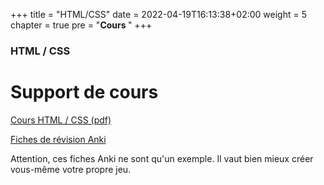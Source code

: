 +++
title = "HTML/CSS"
date = 2022-04-19T16:13:38+02:00
weight = 5
chapter = true
pre = "<b>Cours </b>"
+++

### HTML / CSS

# Support de cours

[Cours HTML / CSS (pdf)](/cours-html-css/sudmanagement-html5-css3-1.7.pdf)

[Fiches de révision Anki](/cours-html-css/Cours_HTML-CSS.apkg) 

Attention, ces fiches Anki ne sont qu'un exemple. Il vaut bien mieux créer vous-même votre propre jeu.